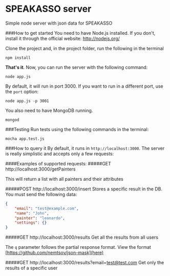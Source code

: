 SPEAKASSO server
=================

Simple node server with json data for SPEAKASSO

###How to get started
You need to have Node.js installed. If you don't, install it through the official website: http://nodejs.org/

Clone the project and, in the project folder, run the following in the terminal
```
npm install
```

**That's it**. Now, you can run the server with the following command:
```
node app.js
```

By default, it will run in port 3000. If you want to run in a different port, use the ```port``` option:
```
node app.js -p 3001 
```

You also need to have MongoDB running.
```
mongod
```

###Testing
Run tests using the following commands in the terminal:
```
mocha app.test.js
```

###How to query it
By default, it runs in ```http://localhost:3000```. The server is really simplistic and accepts only a few requests:

####Examples of supported requests:
#####GET http://localhost:3000/getPainters

This will return a list with all painters and their attributes

#####POST http://localhost:3000/insert
Stores a specific result in the DB. You must send the following data:
```json
{
	"email": "test@example.com",
	"name": "John",
	"painter": "leonardo",
	"settings": {}
}
```

#####GET http://localhost:3000/results
Get all the results from all users

The ```q``` parameter follows the partial response format. View the format [https://github.com/nemtsov/json-mask](here)

#####GET http://localhost:3000/results?email=test@test.com
Get only the results of a specific user

